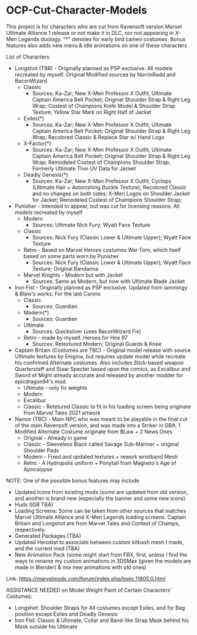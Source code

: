# OCP-Cut-Character-Models
This project is for characters who are cut from Ravensoft version Marvel Ultimate Alliance 1 release or not make it in DLC, nor not appearing in X-Men Legends duology. "*" denotes for early bird cameo costumes. Bonus features also adds new menu & idle animations on one of these characters

List of Characters
* Longshot (TBR) - Originally planned as PSP exclusive. All models recreated by myself. Original Modified sources by NorrinRadd and BaconWizard
  * Classic
    * Sources: Ka-Zar; New X-Men Professor X Outfit; Ultimate Captain America Belt Pocket; Original Shoulder Strap & Right Leg Wrap; Costest of Champions Knife Model & Shoulder Strap Texture; Yellow Star Mark on Right Half of Jacket
  * Exiles(*)
    * Sources: Ka-Zar; New X-Men Professor X Outfit; Ultimate Captain America Belt Pocket; Original Shoulder Strap & Right Leg Wrap; Recolored Classic & Replace Star w/ Hand Logo
  * X-Factor(*)
    * Sources: Ka-Zar; New X-Men Professor X Outfit; Ultimate Captain America Belt Pocket; Original Shoulder Strap & Right Leg Wrap; Remodeled Costest of Champions Shoulder Strap; Formerly Ultimate Thor UV Data for Jacket
  * Deadly Genesis(*)
    * Sources: Ka-Zar; New X-Men Professor X Outfit; Cyclops (Ultimate Hair + Astonishing Buckle Texture); Recolored Classic and no changes on both sides; X-Men Logos on Shoulder Jacket for Jacket; Remodeled Costest of Champions Shoulder Strap;
* Punisher - Intended to appear, but was cut for licensing reasons. All models recreated by myself
  * Modern
    * Sources: Ultimate Nick Fury; Wyatt Face Texture
  * Classic
    * Sources: Nick Fury (Classic Lower & Ultimate Upper); Wyatt Face Texture
  * Retro - Based on Marvel Heroes costumes War Torn, which itself based on some parts worn by Punisher
    * Sources: Nick Fury (Classic Lower & Ultimate Upper); Wyatt Face Texture; Original Bandanna
  * Marvel Knights - Modern but with Jacket
    * Sources: Same as Modern, but now with Ultimate Blade Jacket
* Iron Fist - Originally planned as PSP exclusive. Updated from iammingy & Blaw's works. For the late Canino
  * Classic
    * Sources: Guardian
  * Modern(*)
    * Sources: Guardian
  * Ultimate
    * Sources: Quicksilver (uses BaconWizard Fix)
  * Retro - made by myself. Heroes for Hire 97
    * Sources: Retextured Modern; Original Guards & Knee
* Captain Britain (Costumes are TBC) - Original model release with source Ultimate textures by Enigma, but requires update model while recreate his confirmed Alternate costumes. Also includes Stick-based weapon Quarterstaff and Staar Specter based upon the comics, as Excalibur and Sword of Might already accurate and released by another modder for epicdragon94's mod.
  * Ultimate - only fix weights
  * Modern
  * Excalibur
  * Classic - Retetured Classic to fit in his loading screen being originate from Marvel Tales 2021 artwork
* Namor (TBC) - Main NPC who was meant to be playable in the final cut of the main Ravensoft version, and was made into a Striker in GBA. 1 Modified Alternate Costume originate from BLaw + 2 News Ones
  * Original - Already in game
  * Classic - Sleeveless Black called Savage Sub-Mariner + original Shoulder Pads
  * Modern - Fixed and updated textures + rework wristband Mesh
  * Retro - A Hydropolis uniform + Ponytail from Magneto's Age of Apocalypse

NOTE: One of the possible bonus features may include
* Updated Icons from existing mods (some are updated from old version, and another is brand new (especially the banner and some new icons)
* Huds (IGB TBA)
* Loading Screens: Some can be taken from other sources that matches Marvel Ultimate Alliance and X-Men Legends loading screens. Captain Britain and Longshot are from Marvel Tales and Contest of Champs, respectively.
* Generated Packages (TBA)
* Updated Herostat to associate between custom kitbash mesh I made, and the current mod (TBA)
* New Animation Pack (some might start from FBX, first, unless I find the ways to rename my custom animations in 3DSMax (given the models are made in Blender) & mix new animations with old ones)

Link: https://marvelmods.com/forum/index.php/topic,11605.0.html

ASSISTANCE NEEDED on Model Weight Paint of Certain Characters' Costumes:
* Longshot: Shoulder Straps for All costumes except Exiles, and for Bag position except Exiles and Deadly Genesis
* Iron Fist: Classic & Ultimate, Collar and Band-like Strap Mask behind his Mask outside his Ultimate
